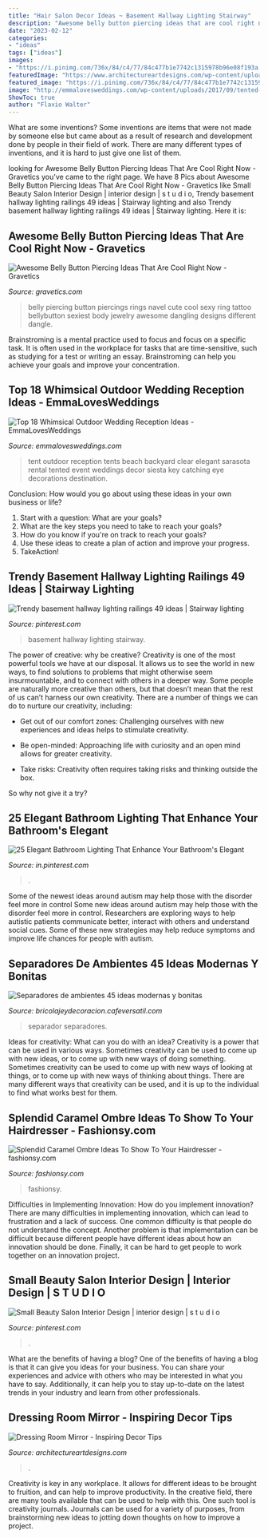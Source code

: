 ```yaml
---
title: "Hair Salon Decor Ideas ~ Basement Hallway Lighting Stairway"
description: "Awesome belly button piercing ideas that are cool right now"
date: "2023-02-12"
categories:
- "ideas"
tags: ["ideas"]
images:
- "https://i.pinimg.com/736x/84/c4/77/84c477b1e7742c1315978b96e08f193a.jpg"
featuredImage: "https://www.architectureartdesigns.com/wp-content/uploads/2020/12/9-10-630x931.jpg"
featured_image: "https://i.pinimg.com/736x/84/c4/77/84c477b1e7742c1315978b96e08f193a.jpg"
image: "http://emmalovesweddings.com/wp-content/uploads/2017/09/tented-outdoor-wedding-reception-ideas.jpg"
ShowToc: true
author: "Flavio Walter"
---
```



What are some inventions?
Some inventions are items that were not made by someone else but came about as a result of research and development done by people in their field of work. There are many different types of inventions, and it is hard to just give one list of them.

	

		
looking for Awesome Belly Button Piercing Ideas That Are Cool Right Now - Gravetics you've came to the right page. We have 8 Pics about Awesome Belly Button Piercing Ideas That Are Cool Right Now - Gravetics like Small Beauty Salon Interior Design | interior design | s t u d i o, Trendy basement hallway lighting railings 49 ideas | Stairway lighting and also Trendy basement hallway lighting railings 49 ideas | Stairway lighting. Here it is:
		
    
## Awesome Belly Button Piercing Ideas That Are Cool Right Now - Gravetics

<img loading=lazy src="https://www.gravetics.com/wp-content/uploads/2017/02/Dangling-Flowers.jpg" onerror="this.onerror=null;this.src='https://tse2.mm.bing.net/th?id=OIP.1TbP_ZsVO3YrNwcqcjIXpgHaLH&amp;pid=15.1';" alt="Awesome Belly Button Piercing Ideas That Are Cool Right Now - Gravetics">

_Source: gravetics.com_

>belly piercing button piercings rings navel cute cool sexy ring tattoo bellybutton sexiest body jewelry awesome dangling designs different dangle. 

	

Brainstroming is a mental practice used to focus and focus on a specific task. It is often used in the workplace for tasks that are time-sensitive, such as studying for a test or writing an essay. Brainstroming can help you achieve your goals and improve your concentration.

    
## Top 18 Whimsical Outdoor Wedding Reception Ideas - EmmaLovesWeddings

<img loading=lazy src="http://emmalovesweddings.com/wp-content/uploads/2017/09/tented-outdoor-wedding-reception-ideas.jpg" onerror="this.onerror=null;this.src='https://tse1.mm.bing.net/th?id=OIP.P0lkI2xGFNgCsQo-uvgXWQHaLI&amp;pid=15.1';" alt="Top 18 Whimsical Outdoor Wedding Reception Ideas - EmmaLovesWeddings">

_Source: emmalovesweddings.com_

>tent outdoor reception tents beach backyard clear elegant sarasota rental tented event weddings decor siesta key catching eye decorations destination. 

	

Conclusion: How would you go about using these ideas in your own business or life?
1. Start with a question: What are your goals? 
2. What are the key steps you need to take to reach your goals? 
3. How do you know if you're on track to reach your goals? 
4. Use these ideas to create a plan of action and improve your progress. 
5. TakeAction!

    
## Trendy Basement Hallway Lighting Railings 49 Ideas | Stairway Lighting

<img loading=lazy src="https://i.pinimg.com/736x/84/c4/77/84c477b1e7742c1315978b96e08f193a.jpg" onerror="this.onerror=null;this.src='https://tse2.mm.bing.net/th?id=OIP.jIiG4wFGSfgHGTdfBbdlJAAAAA&amp;pid=15.1';" alt="Trendy basement hallway lighting railings 49 ideas | Stairway lighting">

_Source: pinterest.com_

>basement hallway lighting stairway. 

	

The power of creative: why be creative?
Creativity is one of the most powerful tools we have at our disposal. It allows us to see the world in new ways, to find solutions to problems that might otherwise seem insurmountable, and to connect with others in a deeper way.
Some people are naturally more creative than others, but that doesn’t mean that the rest of us can’t harness our own creativity. There are a number of things we can do to nurture our creativity, including:

- Get out of our comfort zones: Challenging ourselves with new experiences and ideas helps to stimulate creativity.

- Be open-minded: Approaching life with curiosity and an open mind allows for greater creativity.

- Take risks: Creativity often requires taking risks and thinking outside the box.

So why not give it a try?

    
## 25 Elegant Bathroom Lighting That Enhance Your Bathroom&#039;s Elegant

<img loading=lazy src="https://i.pinimg.com/736x/f4/1e/31/f41e313109a701d10451840437e8bea5.jpg" onerror="this.onerror=null;this.src='https://tse2.mm.bing.net/th?id=OIP.7HmmChBw69gwOGODq6CIQQHaNZ&amp;pid=15.1';" alt="25 Elegant Bathroom Lighting That Enhance Your Bathroom&#039;s Elegant">

_Source: in.pinterest.com_

>. 

	

Some of the newest ideas around autism may help those with the disorder feel more in control
Some new ideas around autism may help those with the disorder feel more in control. Researchers are exploring ways to help autistic patients communicate better, interact with others and understand social cues. Some of these new strategies may help reduce symptoms and improve life chances for people with autism.

    
## Separadores De Ambientes 45 Ideas Modernas Y Bonitas

<img loading=lazy src="http://bricolajeydecoracion.cafeversatil.com/wp-content/uploads/2016/08/016-27.jpg" onerror="this.onerror=null;this.src='https://tse4.mm.bing.net/th?id=OIP.d5aiuKuIX0PL8JyXQnifIgHaGa&amp;pid=15.1';" alt="Separadores de ambientes 45 ideas modernas y bonitas">

_Source: bricolajeydecoracion.cafeversatil.com_

>separador separadores. 

	

Ideas for creativity: What can you do with an idea?
Creativity is a power that can be used in various ways. Sometimes creativity can be used to come up with new ideas, or to come up with new ways of doing something. Sometimes creativity can be used to come up with new ways of looking at things, or to come up with new ways of thinking about things. There are many different ways that creativity can be used, and it is up to the individual to find what works best for them.

    
## Splendid Caramel Ombre Ideas To Show To Your Hairdresser - Fashionsy.com

<img loading=lazy src="https://fashionsy.com/wp-content/uploads/2018/11/caramel-ombre-ideas-5-630x945.jpg" onerror="this.onerror=null;this.src='https://tse1.mm.bing.net/th?id=OIP.jQqDu4U36v4e1P8C7AvmWQHaLH&amp;pid=15.1';" alt="Splendid Caramel Ombre Ideas To Show To Your Hairdresser - fashionsy.com">

_Source: fashionsy.com_

>fashionsy. 

	

Difficulties in Implementing Innovation: How do you implement innovation?
There are many difficulties in implementing innovation, which can lead to frustration and a lack of success. One common difficulty is that people do not understand the concept. Another problem is that implementation can be difficult because different people have different ideas about how an innovation should be done. Finally, it can be hard to get people to work together on an innovation project.

    
## Small Beauty Salon Interior Design | Interior Design | S T U D I O

<img loading=lazy src="https://i.pinimg.com/736x/9e/f9/18/9ef91892f8cc7941bb97f9e2b73b65a4--beauty-salon-interior-salon-interior-design.jpg" onerror="this.onerror=null;this.src='https://tse3.mm.bing.net/th?id=OIP.2LUjEUNNzTTJxCXxvq6CSwHaJ4&amp;pid=15.1';" alt="Small Beauty Salon Interior Design | interior design | s t u d i o">

_Source: pinterest.com_

>. 

	

What are the benefits of having a blog?
One of the benefits of having a blog is that it can give you ideas for your business. You can share your experiences and advice with others who may be interested in what you have to say. Additionally, it can help you to stay up-to-date on the latest trends in your industry and learn from other professionals.

    
## Dressing Room Mirror - Inspiring Decor Tips

<img loading=lazy src="https://www.architectureartdesigns.com/wp-content/uploads/2020/12/9-10-630x931.jpg" onerror="this.onerror=null;this.src='https://tse2.mm.bing.net/th?id=OIP.MhsM6udjRkSMqQqCLGODigHaK8&amp;pid=15.1';" alt="Dressing Room Mirror - Inspiring Decor Tips">

_Source: architectureartdesigns.com_

>. 

	

Creativity is key in any workplace. It allows for different ideas to be brought to fruition, and can help to improve productivity. In the creative field, there are many tools available that can be used to help with this. One such tool is creativity journals. Journals can be used for a variety of purposes, from brainstorming new ideas to jotting down thoughts on how to improve a project.

